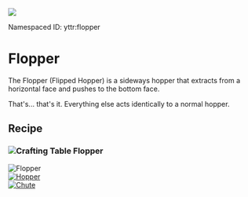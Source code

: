 <img class="infobox" src="../img/item/flopper.png">

<span class="aside">Namespaced ID: <span>yttr:flopper</span></span><br/>
# Flopper
The Flopper (Flipped Hopper) is a sideways hopper that extracts from a horizontal face and pushes
to the bottom face.

That's... that's it. Everything else acts identically to a normal hopper.

## Recipe

### <img class="symbolic" title="Crafting Table" src="../img/symbolic/crafting_table.png"/> Flopper
<div class="recipe" title="Namespaced ID: yttr:flopper">
	<div class="output">
		<img title="Flopper" src="../img/item/flopper.png"/>
	</div>
	<div class="input small">
		<a href="https://minecraft.fandom.com/wiki/Hopper"><img title="Hopper" src="../img/item/hopper.png"/></a>
		<div class="blank"></div>
		<a href="../chute"><img title="Chute" src="../img/item/chute.png"/></a>
	</div>
</div>
